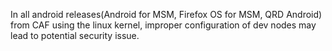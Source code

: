 In all android releases(Android for MSM, Firefox OS for MSM, QRD Android) from CAF using the linux kernel, improper configuration of dev nodes may lead to potential security issue.